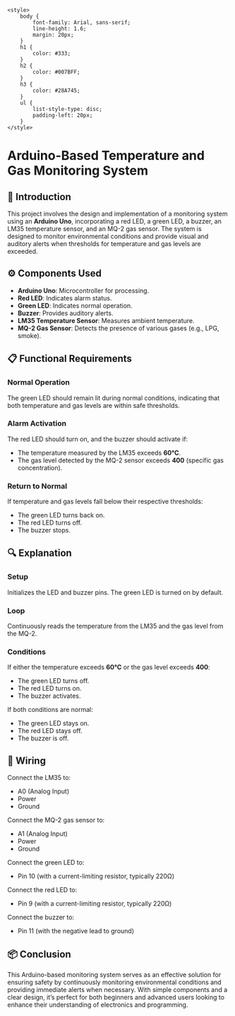 <!DOCTYPE html>
<html lang="en">
<head>
    <meta charset="UTF-8">
    <meta name="viewport" content="width=device-width, initial-scale=1.0">
    
    <style>
        body {
            font-family: Arial, sans-serif;
            line-height: 1.6;
            margin: 20px;
        }
        h1 {
            color: #333;
        }
        h2 {
            color: #007BFF;
        }
        h3 {
            color: #28A745;
        }
        ul {
            list-style-type: disc;
            padding-left: 20px;
        }
    </style>
</head>
<body>

<h1>Arduino-Based Temperature and Gas Monitoring System</h1>

<h2>📖 Introduction</h2>
<p>This project involves the design and implementation of a monitoring system using an <strong>Arduino Uno</strong>, incorporating a red LED, a green LED, a buzzer, an LM35 temperature sensor, and an MQ-2 gas sensor. The system is designed to monitor environmental conditions and provide visual and auditory alerts when thresholds for temperature and gas levels are exceeded.</p>

<h2>⚙️ Components Used</h2>
<ul>
    <li><strong>Arduino Uno</strong>: Microcontroller for processing.</li>
    <li><strong>Red LED</strong>: Indicates alarm status.</li>
    <li><strong>Green LED</strong>: Indicates normal operation.</li>
    <li><strong>Buzzer</strong>: Provides auditory alerts.</li>
    <li><strong>LM35 Temperature Sensor</strong>: Measures ambient temperature.</li>
    <li><strong>MQ-2 Gas Sensor</strong>: Detects the presence of various gases (e.g., LPG, smoke).</li>
</ul>

<h2>📋 Functional Requirements</h2>

<h3>Normal Operation</h3>
<p>The green LED should remain lit during normal conditions, indicating that both temperature and gas levels are within safe thresholds.</p>

<h3>Alarm Activation</h3>
<p>The red LED should turn on, and the buzzer should activate if:</p>
<ul>
    <li>The temperature measured by the LM35 exceeds <strong>60°C</strong>.</li>
    <li>The gas level detected by the MQ-2 sensor exceeds <strong>400</strong> (specific gas concentration).</li>
</ul>

<h3>Return to Normal</h3>
<p>If temperature and gas levels fall below their respective thresholds:</p>
<ul>
    <li>The green LED turns back on.</li>
    <li>The red LED turns off.</li>
    <li>The buzzer stops.</li>
</ul>

<h2>🔍 Explanation</h2>

<h3>Setup</h3>
<p>Initializes the LED and buzzer pins. The green LED is turned on by default.</p>

<h3>Loop</h3>
<p>Continuously reads the temperature from the LM35 and the gas level from the MQ-2.</p>

<h3>Conditions</h3>
<p>If either the temperature exceeds <strong>60°C</strong> or the gas level exceeds <strong>400</strong>:</p>
<ul>
    <li>The green LED turns off.</li>
    <li>The red LED turns on.</li>
    <li>The buzzer activates.</li>
</ul>
<p>If both conditions are normal:</p>
<ul>
    <li>The green LED stays on.</li>
    <li>The red LED stays off.</li>
    <li>The buzzer is off.</li>
</ul>

<h2>🔌 Wiring</h2>
<p>Connect the LM35 to:</p>
<ul>
    <li>A0 (Analog Input)</li>
    <li>Power</li>
    <li>Ground</li>
</ul>
<p>Connect the MQ-2 gas sensor to:</p>
<ul>
    <li>A1 (Analog Input)</li>
    <li>Power</li>
    <li>Ground</li>
</ul>
<p>Connect the green LED to:</p>
<ul>
    <li>Pin 10 (with a current-limiting resistor, typically 220Ω)</li>
</ul>
<p>Connect the red LED to:</p>
<ul>
    <li>Pin 9 (with a current-limiting resistor, typically 220Ω)</li>
</ul>
<p>Connect the buzzer to:</p>
<ul>
    <li>Pin 11 (with the negative lead to ground)</li>
</ul>

<h2>📦 Conclusion</h2>
<p>This Arduino-based monitoring system serves as an effective solution for ensuring safety by continuously monitoring environmental conditions and providing immediate alerts when necessary. With simple components and a clear design, it’s perfect for both beginners and advanced users looking to enhance their understanding of electronics and programming.</p>

</body>
</html>
